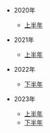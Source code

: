 - 2020年
  
  - [上半年](posts\2020-1_6.md)

- 2021年
  
  - [上半年](posts\2021-1_6.md)

- 2022年
  
  - [下半年](posts\2022-7_12.md)

- 2023年
  
  - [上半年](posts\2023-1_6.md)
  - [下半年](posts\2023-7_12.md)  